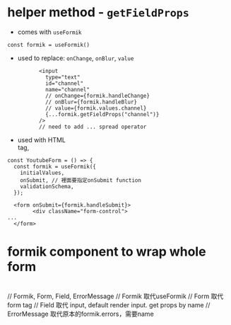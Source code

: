 # helper method - `getFieldProps`

- comes with `useFormik`
```
const formik = useFormik()
```
- used to replace: `onChange`, `onBlur`, `value`
```
          <input
            type="text"
            id="channel"
            name="channel"
            // onChange={formik.handleChange}
            // onBlur={formik.handleBlur}
            // value={formik.values.channel}
            {...formik.getFieldProps("channel")}
          />
          // need to add ... spread operator
```
- used with HTML <form> tag, 
```
const YoutubeForm = () => {
  const formik = useFormik({
    initialValues,
    onSubmit, // 裡面要指定onSubmit function
    validationSchema,
  });
          
  <form onSubmit={formik.handleSubmit}>
        <div className="form-control">
...
  </form>
```


# formik component to wrap whole form
#
// Formik, Form, Field, ErrorMessage
// Formik 取代useFormik
// Form 取代 form tag
// Field 取代 input, default render input. get props by name
// ErrorMessage 取代原本的formik.errors，需要name
